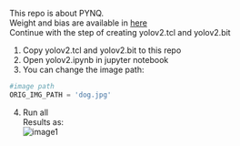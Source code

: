 This repo is about PYNQ.  
Weight and bias are available in [here](https://pan.baidu.com/s/1v1U78fdYJ0p8XWmWXA3P0Q)  
Continue with the step of creating yolov2.tcl and yolov2.bit
1. Copy yolov2.tcl and yolov2.bit to this repo
2. Open yolov2.ipynb in jupyter notebook
3. You can change the image path:  
```python
#image path
ORIG_IMG_PATH = 'dog.jpg'
```
4. Run all  
Results as:  
![image1](https://github.com/dhm2013724/yolov2_xilinx_fpga/blob/master/pynq/result.jpg)

